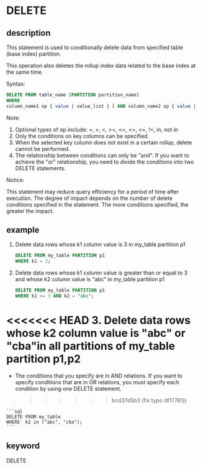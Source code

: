 # DELETE

## description

This statement is used to conditionally delete data from specified table (base index) partition.

This operation also deletes the rollup index data related to the base index at the same time.

Syntax:

```sql
DELETE FROM table_name [PARTITION partition_name]
WHERE
column_name1 op { value | value_list } [ AND column_name2 op { value | value_list } ...];
```

Note:

1. Optional types of op include: =, >, <, >=, <=, <=, <=, !=, in, not in
2. Only the conditions on key columns can be specified.
3. When the selected key column does not exist in a certain rollup, delete cannot be performed.
4. The relationship between conditions can only be "and". If you want to achieve the "or" relationship, you need to divide the conditions into two DELETE statements.

Notice:

This statement may reduce query efficiency for a period of time after execution. The degree of impact depends on the number of delete conditions specified in the statement. The more conditions specified, the greater the impact.

## example

1. Delete data rows whose k1 column value is 3 in my_table partition p1

    ```sql
    DELETE FROM my_table PARTITION p1
    WHERE k1 = 3;
    ```

2. Delete data rows whose k1 column value is greater than or equal to 3 and whose k2 column value is "abc" in my_table partition p1

    ```sql
    DELETE FROM my_table PARTITION p1
    WHERE k1 >= 3 AND k2 = "abc";
    ```

<<<<<<< HEAD
3. Delete data rows whose k2 column value is "abc" or "cba"in all partitions of my_table partition p1,p2
=======
- The conditions that you specify are in AND relations. If you want to specify conditions that are in OR relations, you must specify each condition by using one DELETE statement.
>>>>>>> bcd37d5b3 (fix typo (#17781))

    ```sql
    DELETE FROM my_table
    WHERE  k2 in ("abc", "cba");
    ```

## keyword

DELETE
